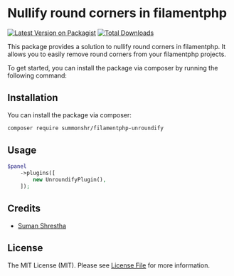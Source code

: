 # Nullify round corners in filamentphp

[![Latest Version on Packagist](https://img.shields.io/packagist/v/summonshr/filamentphp-unroundify.svg?style=flat-square)](https://packagist.org/packages/summonshr/filamentphp-unroundify)
[![Total Downloads](https://img.shields.io/packagist/dt/summonshr/filamentphp-unroundify.svg?style=flat-square)](https://packagist.org/packages/summonshr/filamentphp-unroundify)

This package provides a solution to nullify round corners in filamentphp. It allows you to easily remove round corners from your filamentphp projects. 

To get started, you can install the package via composer by running the following command:

## Installation

You can install the package via composer:

```bash
composer require summonshr/filamentphp-unroundify
```

## Usage

```php
$panel
    ->plugins([
        new UnroundifyPlugin(),
    ]);
```

## Credits

- [Suman Shrestha](https://github.com/Summonshr)

## License

The MIT License (MIT). Please see [License File](LICENSE.md) for more information.
